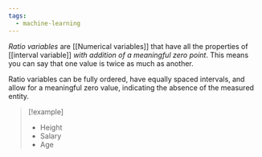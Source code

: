 ```yaml
---
tags:
  - machine-learning
---
```

*Ratio variables* are [[Numerical variables]] that have all the properties of [[interval variable]] *with addition of a meaningful zero point*. This means you can say that one value is twice as much as another. 

Ratio variables can be fully ordered, have equally spaced intervals, and allow for a meaningful zero value, indicating the absence of the measured entity.

>[!example]
>- Height
>- Salary
>- Age
